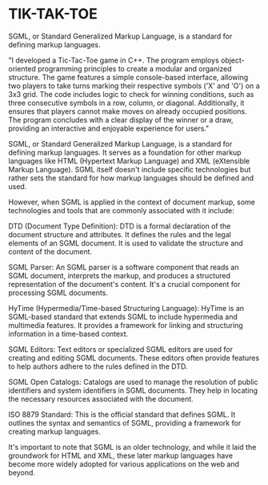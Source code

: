 # TIK-TAK-TOE
SGML, or Standard Generalized Markup Language, is a standard for defining markup languages.

"I developed a Tic-Tac-Toe game in C++. The program employs object-oriented programming principles to create a modular and organized structure. The game features a simple console-based interface, allowing two players to take turns marking their respective symbols ('X' and 'O') on a 3x3 grid. The code includes logic to check for winning conditions, such as three consecutive symbols in a row, column, or diagonal. Additionally, it ensures that players cannot make moves on already occupied positions. The program concludes with a clear display of the winner or a draw, providing an interactive and enjoyable experience for users."

SGML, or Standard Generalized Markup Language, is a standard for defining markup languages. It serves as a foundation for other markup languages like HTML (Hypertext Markup Language) and XML (eXtensible Markup Language). SGML itself doesn't include specific technologies but rather sets the standard for how markup languages should be defined and used.

However, when SGML is applied in the context of document markup, some technologies and tools that are commonly associated with it include:

DTD (Document Type Definition): DTD is a formal declaration of the document structure and attributes. It defines the rules and the legal elements of an SGML document. It is used to validate the structure and content of the document.

SGML Parser: An SGML parser is a software component that reads an SGML document, interprets the markup, and produces a structured representation of the document's content. It's a crucial component for processing SGML documents.

HyTime (Hypermedia/Time-based Structuring Language): HyTime is an SGML-based standard that extends SGML to include hypermedia and multimedia features. It provides a framework for linking and structuring information in a time-based context.

SGML Editors: Text editors or specialized SGML editors are used for creating and editing SGML documents. These editors often provide features to help authors adhere to the rules defined in the DTD.

SGML Open Catalogs: Catalogs are used to manage the resolution of public identifiers and system identifiers in SGML documents. They help in locating the necessary resources associated with the document.

ISO 8879 Standard: This is the official standard that defines SGML. It outlines the syntax and semantics of SGML, providing a framework for creating markup languages.

It's important to note that SGML is an older technology, and while it laid the groundwork for HTML and XML, these later markup languages have become more widely adopted for various applications on the web and beyond.
